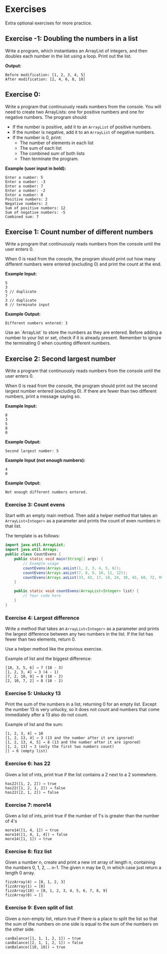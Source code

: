 # Exercises

Extra optional exercises for more practice.

## Exercise -1: Doubling the numbers in a list

Write a program, which instantiates an ArrayList of integers, and then doubles each number in the list using a loop.
Print out the list.


**Output:**
```
Before modification: [1, 2, 3, 4, 5]
After modification: [2, 4, 6, 8, 10]
```

## Exercise 0: 

Write a program that continuously reads numbers from the console. You will need to create two ArrayLists: one for positive numbers and one for negative numbers. The program should:

- If the number is positive, add it to an `ArrayList` of positive numbers.
- If the number is negative, add it to an `ArrayList` of negative numbers.
- If the number is 0, print:
    - The number of elements in each list
    - The sum of each list
    - The combined sum of both lists
    - Then terminate the program.

**Example (user input in bold):**

```
Enter a number: 5
Enter a number: -3
Enter a number: 7
Enter a number: -2
Enter a number: 0
Positive numbers: 2
Negative numbers: 2
Sum of positive numbers: 12
Sum of negative numbers: -5
Combined sum: 7
```

## Exercise 1: Count number of different numbers
Write a program that continuously reads numbers from the console until the user enters 0. 

When 0 is read from the console, the program should print out how many different numbers were entered (excluding 0) and print the count at the end.

**Example Input:**
```
5
3
5 // duplicate
7
3 // duplicate
0 // terminate input
```

**Example Output:**
```
Different numbers entered: 3
```

<hint title="Hint 1">
Use an `ArrayList` to store the numbers as they are entered.
</hint>

<hint title="Hint 2">
Before adding a number to your list or set, check if it is already present.
</hint>

<hint title="Hint 3">
Remember to ignore the terminating 0 when counting different numbers.
</hint>

## Exercise 2: Second largest number

Write a program that continuously reads numbers from the console until the user enters 0.

When 0 is read from the console, the program should print out the second largest number entered (excluding 0). If there are fewer than two different numbers, print a message saying so.

**Example Input:**
```
8
3
5
8
0
```

**Example Output:**
```
Second largest number: 5
```

**Example Input (not enough numbers):**
```
4
0
```

**Example Output:**
```
Not enough different numbers entered.
```

### Exercise 3: Count evens

Start with an empty main method. Then add a helper method that takes an `ArrayList<Integer>` as a parameter and prints the count of even numbers in that list.

The template is as follows:

```java
import java.util.ArrayList;
import java.util.Arrays;
public class CountEvens {
    public static void main(String[] args) {
        // Example usage
        countEvens(Arrays.asList(1, 2, 3, 4, 5, 6));
        countEvens(Arrays.asList(7, 8, 9, 10, 11, 12));
        countEvens(Arrays.asList(33, 42, 17, 18, 24, 30, 45, 60, 72, 99, 100, 101));
    }

    public static void countEvens(ArrayList<Integer> list) {
        // Your code here        
    }
}
```

### Exercise 4: Largest difference
Write a method that takes an `ArrayList<Integer>` as a parameter and prints the largest difference between any two numbers in the list. If the list has fewer than two elements, return 0.

Use a helper method like the previous exercise.

Example of list and the biggest difference:

```
[10, 3, 5, 6] → 7 (10 - 3)
[1, 2, 3, 4] → 3 (4 - 1)
[7, 2, 10, 9] → 8 (10 - 2)
[2, 10, 7, 2] → 8 (10 - 2)
```

### Exercise 5: Unlucky 13

Print the sum of the numbers in a list, returning 0 for an empty list. Except the number 13 is very unlucky, so it does not count and numbers that come immediately after a 13 also do not count.

Example of list and the sum:

```
[1, 2, 3, 4] → 10
[1, 2, 13, 4] → 3 (13 and the number after it are ignored)
[1, 2, 13, 4, 5] → 8 (13 and the number after it are ignored)
[1, 2, 13] → 3 (only the first two numbers count)
[] → 0 (empty list)
```

### Exercise 6: has 22

Given a list of ints, print true if the list contains a 2 next to a 2 somewhere.

```
has22([1, 2, 2]) → true
has22([1, 2, 1, 2]) → false
has22([2, 1, 2]) → false
```

### Exercise 7: more14

Given a list of ints, print true if the number of 1's is greater than the number of 4's

```
more14([1, 4, 1]) → true
more14([1, 4, 1, 4]) → false
more14([1, 1]) → true
```

### Exercise 8: fizz list

Given a number n, create and print a new int array of length n, containing the numbers 0, 1, 2, ... n-1. The given n may be 0, in which case just return a length 0 array. 

```
fizzArray(4) → [0, 1, 2, 3]
fizzArray(1) → [0]
fizzArray(10) → [0, 1, 2, 3, 4, 5, 6, 7, 8, 9]
fizzArray(0) → []
```

### Exercise 9: Even split of list


Given a non-empty list, return true if there is a place to split the list so that the sum of the numbers on one side is equal to the sum of the numbers on the other side.


```
canBalance([1, 1, 1, 2, 1]) → true
canBalance([2, 1, 1, 2, 1]) → false
canBalance([10, 10]) → true
```


